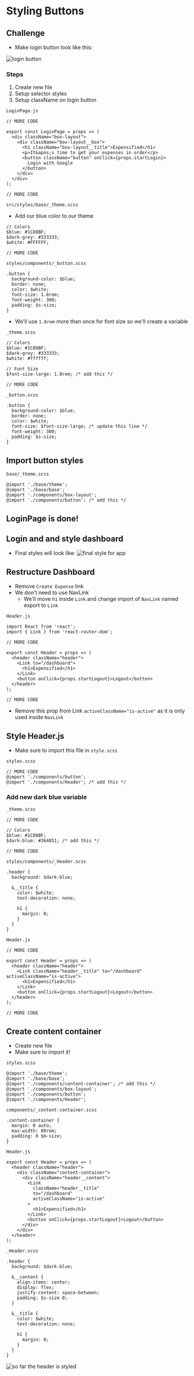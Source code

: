# Styling Buttons
## Challenge
* Make login button look like this:

![login button](https://i.imgur.com/AHYt3uH.png)

### Steps
1. Create new file
2. Setup selector styles
3. Setup className on login button

`LoginPage.js`

```
// MORE CODE

export const LoginPage = props => (
  <div className="box-layout">
    <div className="box-layout__box">
      <h1 className="box-layout__title">Expensified</h1>
      <p>It&apos;s time to get your expenses in order</p>
      <button className="button" onClick={props.startLogin}>
        Login with Google
      </button>
    </div>
  </div>
);

// MORE CODE
```

`src/styles/base/_theme.scss`

* Add our blue color to our theme

```
// Colors
$blue: #1C88BF;
$dark-grey: #333333;
$white: #FFFFFF;

// MORE CODE
```

`styles/components/_button.scss`

```
.button {
  background-color: $blue;
  border: none;
  color: $white;
  font-size: 1.8rem;
  font-weight: 300;
  padding: $s-size;
}
```

* We'll use `1.8rem` more than once for font size so we'll create a variable

`_theme.scss`

```
// Colors
$blue: #1C88BF;
$dark-grey: #333333;
$white: #ffffff;

// Font Size
$font-size-large: 1.8rem; /* add this */

// MORE CODE
```

`_button.scss`

```
.button {
  background-color: $blue;
  border: none;
  color: $white;
  font-size: $font-size-large; /* update this line */
  font-weight: 300;
  padding: $s-size;
}
```

## Import button styles
`base/_theme.scss`

```
@import './base/theme';
@import './base/base';
@import './components/box-layout';
@import './components/button'; /* add this */
```

## LoginPage is done!

## Login and and style dashboard
* Final styles will look like:
![final style for app](https://i.imgur.com/2bmHAeG.png)

## Restructure Dashboard
* Remove `Create Expense` link
* We don't need to use NavLink
    - We'll move `h1` inside `Link` and change import of `NavLink` named export to `Link`

`Header.js`

```
import React from 'react';
import { Link } from 'react-router-dom';

// MORE CODE

export const Header = props => (
  <header className="header">
    <Link to="/dashboard">
      <h1>Expensified</h1>
    </Link>
    <button onClick={props.startLogout}>Logout</button>
  </header>
);

// MORE CODE
```

* Remove this prop from Link `activeClassName="is-active"` as it is only used inside `NavLink`

## Style Header.js
* Make sure to import this file in `style.scss`

`styles.scss`

```
// MORE CODE
@import './components/button';
@import './components/Header'; /* add this */
```

### Add new dark blue variable
`_theme.scss`

```
// MORE CODE

// Colors
$blue: #1C88BF;
$dark-blue: #364051; /* add this */

// MORE CODE
```

`styles/components/_Header.scss`

```
.header {
  background: $dark-blue; 

  &__title {
    color: $white;
    text-decoration: none;

    h1 {
      margin: 0;
    }
  }
}
```

`Header.js`

```
// MORE CODE

export const Header = props => (
  <header className="header">
    <Link className="header__title" to="/dashboard" activeClassName="is-active">
      <h1>Expensified</h1>
    </Link>
    <button onClick={props.startLogout}>Logout</button>
  </header>
);

// MORE CODE
```

## Create content container
* Create new file
* Make sure to import it!

`styles.scss`

```
@import './base/theme';
@import './base/base';
@import './components/content-container'; /* add this */
@import './components/box-layout';
@import './components/button';
@import './components/Header';
```

`components/_content-container.scss`

```
.content-container {
  margin: 0 auto;
  max-width: 80rem;
  padding: 0 $m-size;
}
```

`Header.js`

```
export const Header = props => (
  <header className="header">
    <div className="content-container">
      <div className="header__content">
        <Link
          className="header__title"
          to="/dashboard"
          activeClassName="is-active"
        >
          <h1>Expensified</h1>
        </Link>
        <button onClick={props.startLogout}>Logout</button>
      </div>
    </div>
  </header>
);
```

`_Header.scss`

```
.header {
  background: $dark-blue; 

  &__content {
    align-items: center;
    display: flex;
    justify-content: space-between;
    padding: $s-size 0;
  }

  &__title {
    color: $white;
    text-decoration: none;

    h1 {
      margin: 0;
    }
  }
}
```

![so far the header is styled](https://i.imgur.com/mvrlxdR.png)
